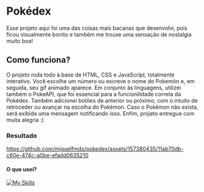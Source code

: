 # Pokédex

Esse projeto aqui foi uma das coisas mais bacanas que desenvolvi, pois ficou visualmente bonito e também me trouxe uma sensação de nostalgia muito boa!

## Como funciona?

O projeto roda todo à base de HTML, CSS e JavaScript, totalmente interativo. Você escolhe um número ou escreve o nome do Pokemón e, em seguida, seu gif animado aparece. Em conjunto às linguagens, utilizei também o PokeAPI, que foi essencial para a funcionilidade correta da Pokédex. Também adicionei botões de anterior ou próximo, com o intuito de retroceder ou avançar na escolha do Pokémon. Caso o Pokémon não exista, será exibida uma mensagem notificando isso. Enfim, projeto entregue com muita alegria :)

### Resultado

https://github.com/miguelfmds/pokedex/assets/157380435/11ab70db-c60e-474c-a0be-efadd0635210

#### O que usei?

[![My Skills](https://skillicons.dev/icons?i=js,html,css,vscode)](https://skillicons.dev)

